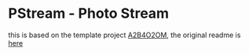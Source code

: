 # PStream - Photo Stream

this is based on the template project 
[A2B4O2OM](https://github.com/michaeloryl/angular2-bootstrap4-oauth2-webpack), 
the original readme is [here](./A2B4O2OM-README.md)



